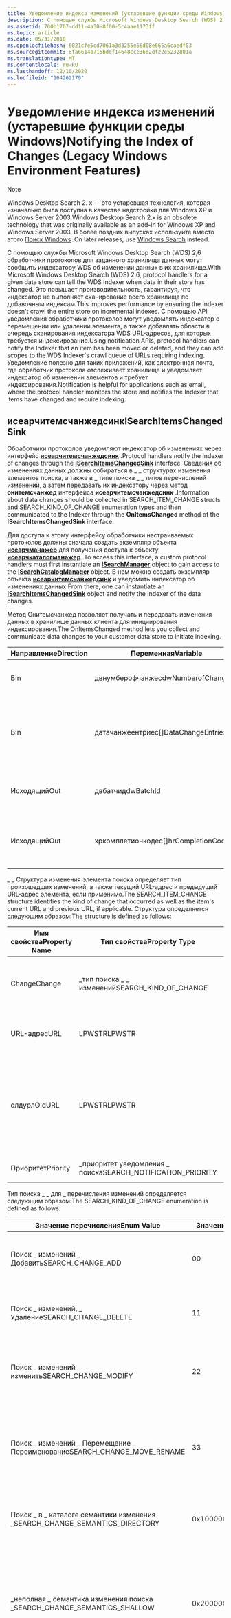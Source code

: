 ```yaml
---
title: Уведомление индекса изменений (устаревшие функции среды Windows)
description: С помощью службы Microsoft Windows Desktop Search (WDS) 2,6 обработчики протоколов для заданного хранилища данных могут сообщить индексатору WDS об изменении данных в их хранилище.
ms.assetid: 700b1707-dd11-4a30-8f00-5c4aae1173ff
ms.topic: article
ms.date: 05/31/2018
ms.openlocfilehash: 6021cfe5cd7061a3d3255e56d08e665a6caedf03
ms.sourcegitcommit: 8fa6614b715bddf14648cce36d2df22e5232801a
ms.translationtype: MT
ms.contentlocale: ru-RU
ms.lasthandoff: 12/10/2020
ms.locfileid: "104262179"
---
```

# <a name="notifying-the-index-of-changes-legacy-windows-environment-features"></a><span data-ttu-id="2cbc8-103">Уведомление индекса изменений (устаревшие функции среды Windows)</span><span class="sxs-lookup"><span data-stu-id="2cbc8-103">Notifying the Index of Changes (Legacy Windows Environment Features)</span></span>

> [!NOTE]
> <span data-ttu-id="2cbc8-104">Windows Desktop Search 2. x — это устаревшая технология, которая изначально была доступна в качестве надстройки для Windows XP и Windows Server 2003.</span><span class="sxs-lookup"><span data-stu-id="2cbc8-104">Windows Desktop Search 2.x is an obsolete technology that was originally available as an add-in for Windows XP and Windows Server 2003.</span></span> <span data-ttu-id="2cbc8-105">В более поздних выпусках используйте вместо этого [Поиск Windows](../search/-search-3x-wds-overview.md) .</span><span class="sxs-lookup"><span data-stu-id="2cbc8-105">On later releases, use [Windows Search](../search/-search-3x-wds-overview.md) instead.</span></span>

<span data-ttu-id="2cbc8-106">С помощью службы Microsoft Windows Desktop Search (WDS) 2,6 обработчики протоколов для заданного хранилища данных могут сообщить индексатору WDS об изменении данных в их хранилище.</span><span class="sxs-lookup"><span data-stu-id="2cbc8-106">With Microsoft Windows Desktop Search (WDS) 2.6, protocol handlers for a given data store can tell the WDS Indexer when data in their store has changed.</span></span> <span data-ttu-id="2cbc8-107">Это повышает производительность, гарантируя, что индексатор не выполняет сканирование всего хранилища по добавочным индексам.</span><span class="sxs-lookup"><span data-stu-id="2cbc8-107">This improves performance by ensuring the Indexer doesn't crawl the entire store on incremental indexes.</span></span> <span data-ttu-id="2cbc8-108">С помощью API уведомления обработчики протоколов могут уведомлять индексатор о перемещении или удалении элемента, а также добавлять области в очередь сканирования индексатора WDS URL-адресов, для которых требуется индексирование.</span><span class="sxs-lookup"><span data-stu-id="2cbc8-108">Using notification APIs, protocol handlers can notify the Indexer that an item has been moved or deleted, and they can add scopes to the WDS Indexer's crawl queue of URLs requiring indexing.</span></span> <span data-ttu-id="2cbc8-109">Уведомление полезно для таких приложений, как электронная почта, где обработчик протокола отслеживает хранилище и уведомляет индексатор об изменении элементов и требует индексирования.</span><span class="sxs-lookup"><span data-stu-id="2cbc8-109">Notification is helpful for applications such as email, where the protocol handler monitors the store and notifies the Indexer that items have changed and require indexing.</span></span>

## <a name="isearchitemschangedsink"></a><span data-ttu-id="2cbc8-110">исеарчитемсчанжедсинк</span><span class="sxs-lookup"><span data-stu-id="2cbc8-110">ISearchItemsChangedSink</span></span>

<span data-ttu-id="2cbc8-111">Обработчики протоколов уведомляют индексатор об изменениях через интерфейс [**исеарчитемсчанжедсинк**](/windows/desktop/api/searchapi/nn-searchapi-isearchitemschangedsink) .</span><span class="sxs-lookup"><span data-stu-id="2cbc8-111">Protocol handlers notify the Indexer of changes through the [**ISearchItemsChangedSink**](/windows/desktop/api/searchapi/nn-searchapi-isearchitemschangedsink) interface.</span></span> <span data-ttu-id="2cbc8-112">Сведения об изменениях данных должны собираться в \_ \_ структурах изменения элементов поиска, а также в \_ типе поиска \_ \_ типов перечислений изменений, а затем передавать их индексатору через метод **онитемсчанжед** интерфейса **исеарчитемсчанжедсинк** .</span><span class="sxs-lookup"><span data-stu-id="2cbc8-112">Information about data changes should be collected in SEARCH\_ITEM\_CHANGE structs and SEARCH\_KIND\_OF\_CHANGE enumeration types and then communicated to the Indexer through the **OnItemsChanged** method of the **ISearchItemsChangedSink** interface.</span></span>

<span data-ttu-id="2cbc8-113">Для доступа к этому интерфейсу обработчики настраиваемых протоколов должны сначала создать экземпляр объекта [**исеарчманажер**](/windows/desktop/api/searchapi/nn-searchapi-isearchmanager) для получения доступа к объекту [**исеарчкаталогманажер**](/windows/desktop/api/searchapi/nn-searchapi-isearchcatalogmanager) .</span><span class="sxs-lookup"><span data-stu-id="2cbc8-113">To access this interface, a custom protocol handlers must first instantiate an [**ISearchManager**](/windows/desktop/api/searchapi/nn-searchapi-isearchmanager) object to gain access to the [**ISearchCatalogManager**](/windows/desktop/api/searchapi/nn-searchapi-isearchcatalogmanager) object.</span></span> <span data-ttu-id="2cbc8-114">В нем можно создать экземпляр объекта [**исеарчитемсчанжедсинк**](/windows/desktop/api/searchapi/nn-searchapi-isearchitemschangedsink) и уведомить индексатор об изменениях данных.</span><span class="sxs-lookup"><span data-stu-id="2cbc8-114">From there, one can instantiate an [**ISearchItemsChangedSink**](/windows/desktop/api/searchapi/nn-searchapi-isearchitemschangedsink) object and notify the Indexer of the data changes.</span></span>

<span data-ttu-id="2cbc8-115">Метод Онитемсчанжед позволяет получать и передавать изменения данных в хранилище данных клиента для инициирования индексирования.</span><span class="sxs-lookup"><span data-stu-id="2cbc8-115">The OnItemsChanged method lets you collect and communicate data changes to your customer data store to initiate indexing.</span></span>



| <span data-ttu-id="2cbc8-116">Направление</span><span class="sxs-lookup"><span data-stu-id="2cbc8-116">Direction</span></span> | <span data-ttu-id="2cbc8-117">Переменная</span><span class="sxs-lookup"><span data-stu-id="2cbc8-117">Variable</span></span>              | <span data-ttu-id="2cbc8-118">Описание</span><span class="sxs-lookup"><span data-stu-id="2cbc8-118">Description</span></span>                                                              |
|-----------|-----------------------|--------------------------------------------------------------------------|
| <span data-ttu-id="2cbc8-119">В</span><span class="sxs-lookup"><span data-stu-id="2cbc8-119">In</span></span>        | <span data-ttu-id="2cbc8-120">двнумберофчанжес</span><span class="sxs-lookup"><span data-stu-id="2cbc8-120">dwNumberofChanges</span></span>     | <span data-ttu-id="2cbc8-121">Общее число изменений в уведомлении.</span><span class="sxs-lookup"><span data-stu-id="2cbc8-121">Total number of changes in the notification.</span></span>                             |
| <span data-ttu-id="2cbc8-122">В</span><span class="sxs-lookup"><span data-stu-id="2cbc8-122">In</span></span>        | <span data-ttu-id="2cbc8-123">датачанжеентриес\[\]</span><span class="sxs-lookup"><span data-stu-id="2cbc8-123">DataChangeEntries\[\]</span></span> | <span data-ttu-id="2cbc8-124">Все уведомления об изменениях в массиве \_ \_ структур изменения элементов поиска.</span><span class="sxs-lookup"><span data-stu-id="2cbc8-124">All change notifications in an array of SEARCH\_ITEM\_CHANGE structures.</span></span> |
| <span data-ttu-id="2cbc8-125">Исходящий</span><span class="sxs-lookup"><span data-stu-id="2cbc8-125">Out</span></span>       | <span data-ttu-id="2cbc8-126">двбатчид</span><span class="sxs-lookup"><span data-stu-id="2cbc8-126">dwBatchId</span></span>             | <span data-ttu-id="2cbc8-127">Идентификатор пакета, который будет передан с ошибками.</span><span class="sxs-lookup"><span data-stu-id="2cbc8-127">The batch ID that will be passed back with errors.</span></span>                       |
| <span data-ttu-id="2cbc8-128">Исходящий</span><span class="sxs-lookup"><span data-stu-id="2cbc8-128">Out</span></span>       | <span data-ttu-id="2cbc8-129">хркомплетионкодес\[\]</span><span class="sxs-lookup"><span data-stu-id="2cbc8-129">hrCompletionCodes\[\]</span></span> | <span data-ttu-id="2cbc8-130">Указывает, был ли каждый URL-адрес принят для индексирования.</span><span class="sxs-lookup"><span data-stu-id="2cbc8-130">Indicates whether each URL was accepted for indexing.</span></span>                    |



 

<span data-ttu-id="2cbc8-131">\_ \_ Структура изменения элемента поиска определяет тип произошедших изменений, а также текущий URL-адрес и предыдущий URL-адрес элемента, если применимо.</span><span class="sxs-lookup"><span data-stu-id="2cbc8-131">The SEARCH\_ITEM\_CHANGE structure identifies the kind of change that occurred as well as the item's current URL and previous URL, if applicable.</span></span> <span data-ttu-id="2cbc8-132">Структура определяется следующим образом:</span><span class="sxs-lookup"><span data-stu-id="2cbc8-132">The structure is defined as follows:</span></span>



| <span data-ttu-id="2cbc8-133">Имя свойства</span><span class="sxs-lookup"><span data-stu-id="2cbc8-133">Property Name</span></span> | <span data-ttu-id="2cbc8-134">Тип свойства</span><span class="sxs-lookup"><span data-stu-id="2cbc8-134">Property Type</span></span>                  | <span data-ttu-id="2cbc8-135">Описание</span><span class="sxs-lookup"><span data-stu-id="2cbc8-135">Description</span></span>                                                                |
|---------------|--------------------------------|----------------------------------------------------------------------------|
| <span data-ttu-id="2cbc8-136">Change</span><span class="sxs-lookup"><span data-stu-id="2cbc8-136">Change</span></span>        | <span data-ttu-id="2cbc8-137">\_тип поиска \_ \_ изменений</span><span class="sxs-lookup"><span data-stu-id="2cbc8-137">SEARCH\_KIND\_OF\_CHANGE</span></span>       | <span data-ttu-id="2cbc8-138">Тип изменения, для которого выполняется оповещение.</span><span class="sxs-lookup"><span data-stu-id="2cbc8-138">The type of change that is being notified.</span></span>                                 |
| <span data-ttu-id="2cbc8-139">URL-адрес</span><span class="sxs-lookup"><span data-stu-id="2cbc8-139">URL</span></span>           | <span data-ttu-id="2cbc8-140">LPWSTR</span><span class="sxs-lookup"><span data-stu-id="2cbc8-140">LPWSTR</span></span>                         | <span data-ttu-id="2cbc8-141">URL-адрес объекта, который был изменен.</span><span class="sxs-lookup"><span data-stu-id="2cbc8-141">The URL for the object that has changed.</span></span>                                   |
| <span data-ttu-id="2cbc8-142">олдурл</span><span class="sxs-lookup"><span data-stu-id="2cbc8-142">OldURL</span></span>        | <span data-ttu-id="2cbc8-143">LPWSTR</span><span class="sxs-lookup"><span data-stu-id="2cbc8-143">LPWSTR</span></span>                         | <span data-ttu-id="2cbc8-144">Если уведомление является перемещением, старый URL-адрес предоставляется и должен быть уникальным.</span><span class="sxs-lookup"><span data-stu-id="2cbc8-144">If the notification is a move, the old URL is provided and must be unique.</span></span> |
| <span data-ttu-id="2cbc8-145">Приоритет</span><span class="sxs-lookup"><span data-stu-id="2cbc8-145">Priority</span></span>      | <span data-ttu-id="2cbc8-146">\_приоритет уведомления \_ поиска</span><span class="sxs-lookup"><span data-stu-id="2cbc8-146">SEARCH\_NOTIFICATION\_PRIORITY</span></span> | <span data-ttu-id="2cbc8-147">Приоритет изменения.</span><span class="sxs-lookup"><span data-stu-id="2cbc8-147">The priority of the change.</span></span>                                                |



 

<span data-ttu-id="2cbc8-148">Тип поиска \_ \_ для \_ перечисления изменений определяется следующим образом:</span><span class="sxs-lookup"><span data-stu-id="2cbc8-148">The SEARCH\_KIND\_OF\_CHANGE enumeration is defined as follows:</span></span>



| <span data-ttu-id="2cbc8-149">Значение перечисления</span><span class="sxs-lookup"><span data-stu-id="2cbc8-149">Enum Value</span></span>                           | <span data-ttu-id="2cbc8-150">Значение</span><span class="sxs-lookup"><span data-stu-id="2cbc8-150">Value</span></span>   | <span data-ttu-id="2cbc8-151">Описание</span><span class="sxs-lookup"><span data-stu-id="2cbc8-151">Description</span></span>                                                                                     |
|--------------------------------------|---------|-------------------------------------------------------------------------------------------------|
| <span data-ttu-id="2cbc8-152">Поиск \_ изменений \_ Добавить</span><span class="sxs-lookup"><span data-stu-id="2cbc8-152">SEARCH\_CHANGE\_ADD</span></span>                  | <span data-ttu-id="2cbc8-153">0</span><span class="sxs-lookup"><span data-stu-id="2cbc8-153">0</span></span>       | <span data-ttu-id="2cbc8-154">Уведомление предназначено для дополнительного URL-адреса.</span><span class="sxs-lookup"><span data-stu-id="2cbc8-154">The notification is for an additional URL.</span></span>                                                      |
| <span data-ttu-id="2cbc8-155">Поиск \_ изменений, \_ Удаление</span><span class="sxs-lookup"><span data-stu-id="2cbc8-155">SEARCH\_CHANGE\_DELETE</span></span>               | <span data-ttu-id="2cbc8-156">1</span><span class="sxs-lookup"><span data-stu-id="2cbc8-156">1</span></span>       | <span data-ttu-id="2cbc8-157">Уведомление предназначено для удаления URL-адреса.</span><span class="sxs-lookup"><span data-stu-id="2cbc8-157">The notification is for the deletion of a URL.</span></span>                                                  |
| <span data-ttu-id="2cbc8-158">Поиск \_ изменений \_ изменить</span><span class="sxs-lookup"><span data-stu-id="2cbc8-158">SEARCH\_CHANGE\_MODIFY</span></span>               | <span data-ttu-id="2cbc8-159">2</span><span class="sxs-lookup"><span data-stu-id="2cbc8-159">2</span></span>       | <span data-ttu-id="2cbc8-160">Уведомление заключается в том, что URL-адрес был изменен.</span><span class="sxs-lookup"><span data-stu-id="2cbc8-160">The notification is that a URL has been modified.</span></span>                                               |
| <span data-ttu-id="2cbc8-161">Поиск \_ изменений \_ Перемещение \_ Переименование</span><span class="sxs-lookup"><span data-stu-id="2cbc8-161">SEARCH\_CHANGE\_MOVE\_RENAME</span></span>         | <span data-ttu-id="2cbc8-162">3</span><span class="sxs-lookup"><span data-stu-id="2cbc8-162">3</span></span>       | <span data-ttu-id="2cbc8-163">Уведомление предназначено для перемещения и переименования объекта на новый URL-адрес.</span><span class="sxs-lookup"><span data-stu-id="2cbc8-163">The notification is for the move and rename of an object to a new URL.</span></span>                          |
| <span data-ttu-id="2cbc8-164">Поиск \_ в \_ каталоге семантики изменения \_</span><span class="sxs-lookup"><span data-stu-id="2cbc8-164">SEARCH\_CHANGE\_SEMANTICS\_DIRECTORY</span></span> | <span data-ttu-id="2cbc8-165">0x10000</span><span class="sxs-lookup"><span data-stu-id="2cbc8-165">0x10000</span></span> | <span data-ttu-id="2cbc8-166">Уведомление предназначено для URL-адреса контейнера.</span><span class="sxs-lookup"><span data-stu-id="2cbc8-166">The notification is for a container URL.</span></span>                                                        |
| <span data-ttu-id="2cbc8-167">\_неполная \_ семантика изменения поиска \_</span><span class="sxs-lookup"><span data-stu-id="2cbc8-167">SEARCH\_CHANGE\_SEMANTICS\_SHALLOW</span></span>   | <span data-ttu-id="2cbc8-168">0x20000</span><span class="sxs-lookup"><span data-stu-id="2cbc8-168">0x20000</span></span> | <span data-ttu-id="2cbc8-169">Уведомление предназначено для URL-адреса контейнера, который должен индексировать только его свойства контейнера.</span><span class="sxs-lookup"><span data-stu-id="2cbc8-169">The notification is for a container URL that should only have its container properties indexed.</span></span> |
| <span data-ttu-id="2cbc8-170">\_ \_ Безопасность семантики изменений \_ поиска</span><span class="sxs-lookup"><span data-stu-id="2cbc8-170">SEARCH\_CHANGE\_SEMANTICS\_SECURITY</span></span>  | <span data-ttu-id="2cbc8-171">0x40000</span><span class="sxs-lookup"><span data-stu-id="2cbc8-171">0x40000</span></span> | <span data-ttu-id="2cbc8-172">Уведомление предназначено для URL-адреса или URL-адреса контейнера, свойства безопасности которого изменились.</span><span class="sxs-lookup"><span data-stu-id="2cbc8-172">The notification is for a URL or container URL that has had its security properties changed.</span></span>    |



 

<span data-ttu-id="2cbc8-173">\_ \_ Перечисление приоритета уведомлений поиска определяется следующим образом.</span><span class="sxs-lookup"><span data-stu-id="2cbc8-173">The SEARCH\_NOTIFICATION\_PRIORITY enumeration is defined as follows:</span></span>



| <span data-ttu-id="2cbc8-174">Значение перечисления</span><span class="sxs-lookup"><span data-stu-id="2cbc8-174">Enum Value</span></span>               | <span data-ttu-id="2cbc8-175">Значение</span><span class="sxs-lookup"><span data-stu-id="2cbc8-175">Value</span></span> | <span data-ttu-id="2cbc8-176">Описание</span><span class="sxs-lookup"><span data-stu-id="2cbc8-176">Description</span></span>                                                                                                                                                                    |
|--------------------------|-------|--------------------------------------------------------------------------------------------------------------------------------------------------------------------------------|
| <span data-ttu-id="2cbc8-177">Поиск \_ обычного \_ приоритета</span><span class="sxs-lookup"><span data-stu-id="2cbc8-177">SEARCH\_NORMAL\_PRIORITY</span></span> | <span data-ttu-id="2cbc8-178">0</span><span class="sxs-lookup"><span data-stu-id="2cbc8-178">0</span></span>     | <span data-ttu-id="2cbc8-179">При индексировании URL-адреса следует использовать только обычные приоритеты.</span><span class="sxs-lookup"><span data-stu-id="2cbc8-179">Only a normal priority should be used when indexing the URL.</span></span> <span data-ttu-id="2cbc8-180">Эти уведомления обрабатываются перед обычным фоновым добавочным индексированием файлов и хранилищ пользователя.</span><span class="sxs-lookup"><span data-stu-id="2cbc8-180">These notifications are processed before the normal background incremental indexing of a user's files and stores.</span></span> |



 

 

 
